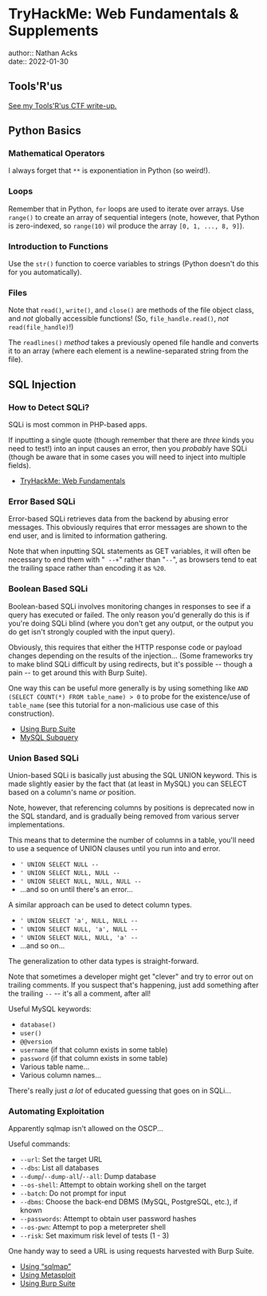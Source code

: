 # TryHackMe: Web Fundamentals & Supplements

author:: Nathan Acks  
date:: 2022-01-30

## Tools'R'us

[See my Tools'R'us CTF write-up.](../notes/tryhackme-tools-r-us.md)

## Python Basics

### Mathematical Operators

I always forget that `**` is exponentiation in Python (so weird!).

### Loops

Remember that in Python, `for` loops are used to iterate over arrays. Use `range()` to create an array of sequential integers (note, however, that Python is zero-indexed, so `range(10)` wil produce the array `[0, 1, ..., 8, 9]`).

### Introduction to Functions

Use the `str()` function to coerce variables to strings (Python doesn't do this for you automatically).

### Files

Note that `read()`, `write()`, and `close()` are methods of the file object class, and *not* globally accessible functions! (So, `file_handle.read()`, *not* `read(file_handle)`!)

The `readlines()` *method* takes a previously opened file handle and converts it to an array (where each element is a newline-separated string from the file).

## SQL Injection

### How to Detect SQLi?

SQLi is most common in PHP-based apps.

If inputting a single quote (though remember that there are *three* kinds you need to test!) into an input causes an error, then you *probably* have SQLi (though be aware that in some cases you will need to inject into multiple fields).

* [TryHackMe: Web Fundamentals](../notes/tryhackme-web-fundamentals.md)

### Error Based SQLi

Error-based SQLi retrieves data from the backend by abusing error messages. This obviously requires that error messages are shown to the end user, and is limited to information gathering.

Note that when inputting SQL statements as GET variables, it will often be necessary to end them with "` --+`" rather than "` -- `", as browsers tend to eat the trailing space rather than encoding it as `%20`.

### Boolean Based SQLi

Boolean-based SQLi involves monitoring changes in responses to see if a query has executed or failed. The only reason you'd generally do this is if you're doing SQLi blind (where you don't get any output, or the output you do get isn't strongly coupled with the input query).

Obviously, this requires that either the HTTP response code or payload changes depending on the results of the injection... (Some frameworks try to make blind SQLi difficult by using redirects, but it's possible -- though a pain -- to get around this with Burp Suite).

One way this can be useful more generally is by using something like `AND (SELECT COUNT(*) FROM table_name) > 0` to probe for the existence/use of `table_name` (see this tutorial for a non-malicious use case of this construction).

* [Using Burp Suite](../notes/burp-suite.md)
* [MySQL Subquery](https://www.mysqltutorial.org/mysql-subquery/)

### Union Based SQLi

Union-based SQLi is basically just abusing the SQL UNION keyword. This is made slightly easier by the fact that (at least in MySQL) you can SELECT based on a column's name *or* position.

Note, however, that referencing columns by positions is deprecated now in the SQL standard, and is gradually being removed from various server implementations.

This means that to determine the number of columns in a table, you'll need to use a sequence of UNION clauses until you run into and error.

* `' UNION SELECT NULL -- `
* `' UNION SELECT NULL, NULL -- `
* `' UNION SELECT NULL, NULL, NULL -- `
* ...and so on until there's an error...

A similar approach can be used to detect column types.

* `' UNION SELECT 'a', NULL, NULL -- `
* `' UNION SELECT NULL, 'a', NULL -- `
* `' UNION SELECT NULL, NULL, 'a' -- `
* ...and so on...

The generalization to other data types is straight-forward.

Note that sometimes a developer might get "clever" and try to error out on trailing comments. If you suspect that's happening, just add something after the trailing ` -- ` -- it's all a comment, after all!

Useful MySQL keywords:

* `database()`
* `user()`
* `@@version`
* `username` (if that column exists in some table)
* `password` (if that column exists in some table)
* Various table name...
* Various column names...

There's really just *a lot* of educated guessing that goes on in SQLi...

### Automating Exploitation

Apparently sqlmap isn't allowed on the OSCP...

Useful commands:

* `--url`: Set the target URL
* `--dbs`: List all databases
* `--dump`/`--dump-all`/`--all`: Dump database
* `--os-shell`: Attempt to obtain working shell on the target
* `--batch`: Do not prompt for input
* `--dbms`: Choose the back-end DBMS (MySQL, PostgreSQL, etc.), if known
* `--passwords`: Attempt to obtain user password hashes
* `--os-pwn`: Attempt to pop a meterpreter shell
* `--risk`: Set maximum risk level of tests (1 - 3)

One handy way to seed a URL is using requests harvested with Burp Suite.

* [Using “sqlmap”](../notes/sqlmap.md)
* [Using Metasploit](../notes/metasploit.md)
* [Using Burp Suite](../notes/burp-suite.md)
